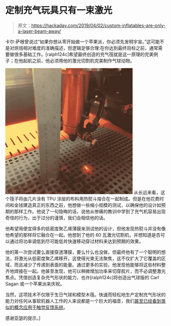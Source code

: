# 定制充气玩具只有一束激光

> 原文：<https://hackaday.com/2019/04/02/custom-inflatables-are-only-a-laser-beam-away/>

卡尔·萨根曾说过“如果你想从零开始做一个苹果派，你必须先发明宇宙。”这可能不是对烘焙相对难度的准确描述，但逻辑足够合理:在你达到最终目标之前，通常需要做很多基础工作。[ralph124c]希望最终创造的充气筏就是这一原理的完美例子；在他起航之前，他必须用他的激光切割机完美制作气球动物。

[![](img/9a572cf610b0e6b4b4db3190751ba56c.png)](https://hackaday.com/wp-content/uploads/2019/03/inflatable_detail.jpg) 从长远来看，这个筏子将由几片涂有 TPU 涂层的布料用热熨斗熔合在一起制成。但是在他花费时间和金钱建造真正的东西之前，他想做一些缩小规模的测试，以确保他的设计如预期的那样工作。他说了一句隐晦的话，说他从惨痛的教训中学到了充气机容易出现奇怪的行为，出于过分的谨慎，我们会相信他的话。

他希望用便宜得多的低密度聚乙烯薄膜来测试他的设计，但他发现热熨斗并没有像他希望的那样将它融合在一起。他想到了他的 60 瓦激光切割机，并想知道是否可以通过将功率调低到尽可能低并快速移动穿过材料来达到预期的效果。

他的第一次尝试要么直接穿透薄膜，要么什么也没做，但最终他有了一个聪明的想法，将激光从低密度聚乙烯移开。这使得光束无法聚焦，这不仅扩大了它覆盖的区域，而且减少了传递到表面的能量。通过更多的实验，他发现他能够将这些材料整齐地焊接在一起。他甚至发现，他可以稍微增加功率来切穿胶片，而不必调整激光焦点。凭借创造复杂充气形状的能力，也许[ralph124c]将创造出气球版的 Carl Sagan 或一个苹果派来庆祝。

当然，这项技术不仅限于生日气球和模型木筏。快速而轻松地生产定制充气形状的能力对任何从事软机器人工作的人来说都是一个巨大的福音，我们[甚至已经看到类似的概念应用于触觉反馈系统](https://hackaday.com/2018/03/22/what-we-need-to-try-in-haptic-hacks/)。

感谢亚瑟的提示。]